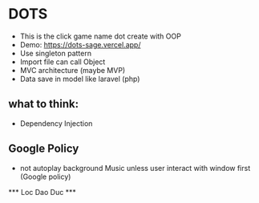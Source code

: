 # DOTS
- This is the click game name dot create with OOP
- Demo: https://dots-sage.vercel.app/
- Use singleton pattern
- Import file can call Object
- MVC architecture (maybe MVP)
- Data save in model like laravel (php)



## what to think:
- Dependency Injection

## Google Policy
- not autoplay background Music unless user interact with window first (Google policy)

*** Loc Dao Duc ***
